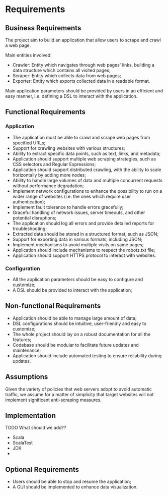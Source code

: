 # Requirements

## Business Requirements

The project aim to build an application that allow users to scrape and crawl a web page.

Main entities involved:
- Crawler: Entity which navigates through web pages' links, building a data structure which contains all visited pages; 
- Scraper: Entity which collects data from web pages;
- Exporter: Entity which exports collected data in a readable format.

Main application parameters should be provided by users in an efficient and easy manner, i.e. defining a DSL to
interact with the application.

## Functional Requirements

### Application

- The application must be able to crawl and scrape web pages from specified URLs;
- Support for crawling websites with various structures;
- Ability to extract specific data points, such as text, links, and metadata;
- Application should support multiple web scraping strategies, such as CSS selectors and Regular Expressions;
- Application should support distributed crawling, with the ability to scale horizontally by adding more nodes;
- Ability to handle large volumes of data and multiple concurrent requests without performance degradation;
- Implement network configurations to enhance the possibility to run on a wider range of websites (i.e. the ones which require user authentication);
- Implement fault tolerance to handle errors gracefully;
- Graceful handling of network issues, server timeouts, and other potential disruptions;
- The application should log all errors and provide detailed reports for troubleshooting;
- Extracted data should be stored in a structured format, such as JSON;
- Support for exporting data in various formats, including JSON;
- Implement mechanisms to avoid multiple visits on same pages; 
- Application should include mechanisms to respect the robots.txt file;
- Application should support HTTPS protocol to interact with websites.

### Configuration

- All the application parameters should be easy to configure and customize;
- A DSL should be provided to interact with the application;

## Non-functional Requirements

- Application should be able to manage large amount of data;
- DSL configurations should be intuitive, user-friendly and easy to customize;
- The whole project should lay on a robust documentation for all the features;
- Codebase should be modular to facilitate future updates and maintenance;
- Application should include automated testing to ensure reliability during updates.

## Assumptions

Given the variety of policies that web servers adopt to avoid automatic traffic, we assume for a matter of
simplicity that target websites will not implement significant anti-scraping measures.

## Implementation

TODO What should we add??

- Scala
- ScalaTest
- JDK
- 

## Optional Requirements

- Users should be able to stop and resume the application;
- A GUI should be implemented to enhance data visualization.
